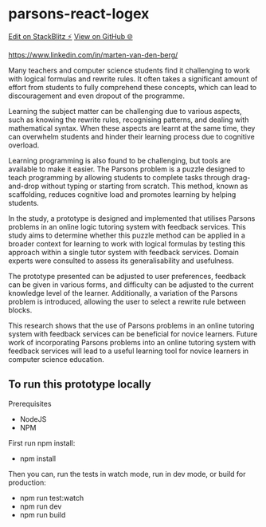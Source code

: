 # parsons-react-logex

[Edit on StackBlitz ⚡️](https://stackblitz.com/edit/parsons-react-logex)
[View on GitHub 🌐](https://mjvandenberg.github.io/parsons-react-logex/)

https://www.linkedin.com/in/marten-van-den-berg/

Many teachers and computer science students find it challenging to work with logical formulas and rewrite rules. It often takes a significant amount of effort from students to fully comprehend these concepts, which can lead to discouragement and even dropout of the programme.

Learning the subject matter can be challenging due to various aspects, such as knowing the rewrite rules, recognising patterns, and dealing with mathematical syntax. When these aspects are learnt at the same time, they can overwhelm students and hinder their learning process due to cognitive overload.

Learning programming is also found to be challenging, but tools are available to make it easier. The Parsons problem is a puzzle designed to teach programming by allowing students to complete tasks through drag-and-drop without typing or starting from scratch. This method, known as scaffolding, reduces cognitive load and promotes learning by helping students.

In the study, a prototype is designed and implemented that utilises Parsons problems in an online logic tutoring system with feedback services. This study aims to determine whether this puzzle method can be applied in a broader context for learning to work with logical formulas by testing this approach within a single tutor system with feedback services. Domain experts were consulted to assess its generalisability and usefulness.

The prototype presented can be adjusted to user preferences, feedback can be given in various forms, and difficulty can be adjusted to the current knowledge level of the learner. Additionally, a variation of the Parsons problem is introduced, allowing the user to select a rewrite rule between blocks.

This research shows that the use of Parsons problems in an online tutoring system with feedback services can be beneficial for novice learners. Future work of incorporating Parsons problems into an online tutoring system with feedback services will lead to a useful learning tool for novice learners in computer science education.

## To run this prototype locally

Prerequisites

- NodeJS
- NPM

First run npm install:

- npm install

Then you can, run the tests in watch mode, run in dev mode, or build for production:

- npm run test:watch
- npm run dev
- npm run build

